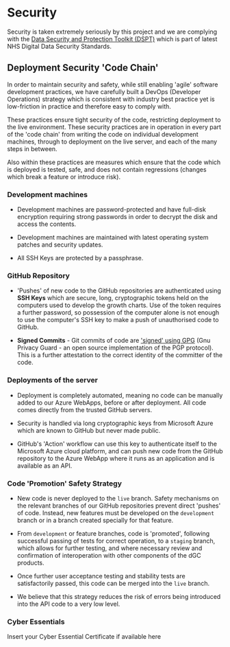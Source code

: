 # Security

Security is taken extremely seriously by this project and we are complying with the [Data Security and Protection Toolkit (DSPT)](https://digital.nhs.uk/about-nhs-digital/our-work/nhs-digital-data-and-technology-standards/framework/beta---data-security-standards) which is part of latest NHS Digital Data Security Standards.

## Deployment Security 'Code Chain'

In order to maintain security and safety, while still enabling 'agile' software development practices, we have carefully built a DevOps (Developer Operations) strategy which is consistent with industry best practice yet is low-friction in practice and therefore easy to comply with.

These practices ensure tight security of the code, restricting deployment to the live environment. These security practices are in operation in every part of the 'code chain' from writing the code on individual development machines, through to deployment on the live server, and each of the many steps in between.

Also within these practices are measures which ensure that the code which is deployed is tested, safe, and does not contain regressions (changes which break a feature or introduce risk).

### Development machines

* Development machines are password-protected and have full-disk encryption requiring strong passwords in order to decrypt the disk and access the contents.

* Development machines are maintained with latest operating system patches and security updates.

* All SSH Keys are protected by a passphrase.

### GitHub Repository

* 'Pushes' of new code to the GitHub repositories are authenticated using **SSH Keys** which are secure, long, cryptographic tokens held on the computers used to develop the growth charts. Use of the token requires a further password, so possession of the computer alone is not enough to use the computer's SSH key to make a push of unauthorised code to GitHub.

* **Signed Commits** - Git commits of code are ['signed' using GPG](https://git-scm.com/book/en/v2/Git-Tools-Signing-Your-Work) (Gnu Privacy Guard - an open source implementation of the PGP protocol). This is a further attestation to the correct identity of the committer of the code.

### Deployments of the server

* Deployment is completely automated, meaning no code can be manually added to our Azure WebApps, before or after deployment. All code comes directly from the trusted GitHub servers.

* Security is handled via long cryptographic keys from Microsoft Azure which are known to GitHub but never made public.

* GitHub's 'Action' workflow can use this key to authenticate itself to the Microsoft Azure cloud platform, and can push new code from the GitHub repository to the Azure WebApp where it runs as an application and is available as an API.

### Code 'Promotion' Safety Strategy

* New code is never deployed to the `live` branch. Safety mechanisms on the relevant branches of our GitHub repositories prevent direct 'pushes' of code. Instead, new features must be developed on the `development` branch or in a branch created specially for that feature.

* From `development` or feature branches, code is 'promoted', following successful passing of tests for correct operation, to a `staging` branch, which allows for further testing, and where necessary review and confirmation of interoperation with other components of the dGC products.

* Once further user acceptance testing and stability tests are satisfactorily passed, this code can be merged into the `live` branch.

* We believe that this strategy reduces the risk of errors being introduced into the API code to a very low level.

### Cyber Essentials

Insert your Cyber Essential Certificate if available here